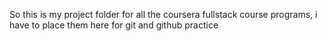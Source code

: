 So this is my project folder for all the coursera fullstack course programs, i have to place them here for git and github practice
